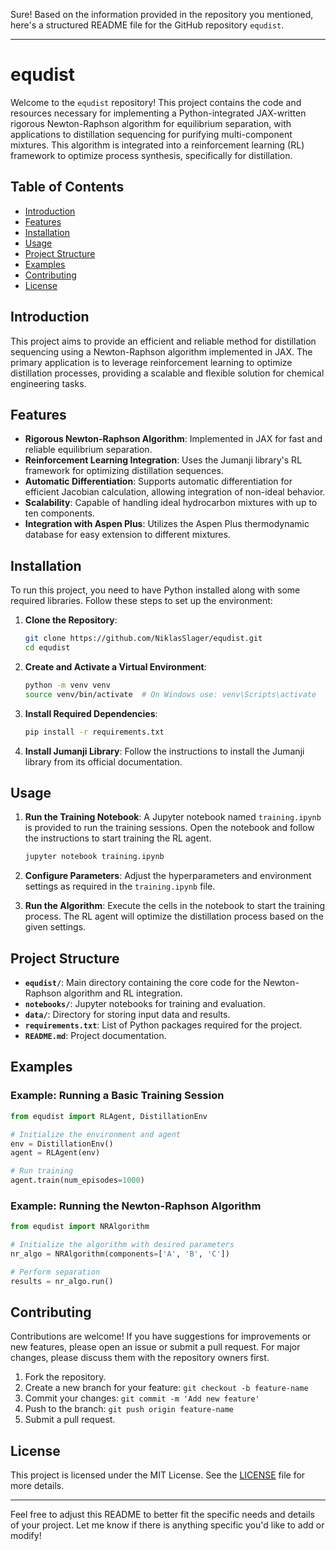 Sure! Based on the information provided in the repository you mentioned, here's a structured README file for the GitHub repository `equdist`. 

---

# equdist

Welcome to the `equdist` repository! This project contains the code and resources necessary for implementing a Python-integrated JAX-written rigorous Newton-Raphson algorithm for equilibrium separation, with applications to distillation sequencing for purifying multi-component mixtures. This algorithm is integrated into a reinforcement learning (RL) framework to optimize process synthesis, specifically for distillation.

## Table of Contents

- [Introduction](#introduction)
- [Features](#features)
- [Installation](#installation)
- [Usage](#usage)
- [Project Structure](#project-structure)
- [Examples](#examples)
- [Contributing](#contributing)
- [License](#license)

## Introduction

This project aims to provide an efficient and reliable method for distillation sequencing using a Newton-Raphson algorithm implemented in JAX. The primary application is to leverage reinforcement learning to optimize distillation processes, providing a scalable and flexible solution for chemical engineering tasks.

## Features

- **Rigorous Newton-Raphson Algorithm**: Implemented in JAX for fast and reliable equilibrium separation.
- **Reinforcement Learning Integration**: Uses the Jumanji library's RL framework for optimizing distillation sequences.
- **Automatic Differentiation**: Supports automatic differentiation for efficient Jacobian calculation, allowing integration of non-ideal behavior.
- **Scalability**: Capable of handling ideal hydrocarbon mixtures with up to ten components.
- **Integration with Aspen Plus**: Utilizes the Aspen Plus thermodynamic database for easy extension to different mixtures.

## Installation

To run this project, you need to have Python installed along with some required libraries. Follow these steps to set up the environment:

1. **Clone the Repository**:
    ```bash
    git clone https://github.com/NiklasSlager/equdist.git
    cd equdist
    ```

2. **Create and Activate a Virtual Environment**:
    ```bash
    python -m venv venv
    source venv/bin/activate  # On Windows use: venv\Scripts\activate
    ```

3. **Install Required Dependencies**:
    ```bash
    pip install -r requirements.txt
    ```

4. **Install Jumanji Library**: Follow the instructions to install the Jumanji library from its official documentation.

## Usage

1. **Run the Training Notebook**:
    A Jupyter notebook named `training.ipynb` is provided to run the training sessions. Open the notebook and follow the instructions to start training the RL agent.
    
    ```bash
    jupyter notebook training.ipynb
    ```

2. **Configure Parameters**: Adjust the hyperparameters and environment settings as required in the `training.ipynb` file.

3. **Run the Algorithm**:
    Execute the cells in the notebook to start the training process. The RL agent will optimize the distillation process based on the given settings.

## Project Structure

- **`equdist/`**: Main directory containing the core code for the Newton-Raphson algorithm and RL integration.
- **`notebooks/`**: Jupyter notebooks for training and evaluation.
- **`data/`**: Directory for storing input data and results.
- **`requirements.txt`**: List of Python packages required for the project.
- **`README.md`**: Project documentation.

## Examples

### Example: Running a Basic Training Session

```python
from equdist import RLAgent, DistillationEnv

# Initialize the environment and agent
env = DistillationEnv()
agent = RLAgent(env)

# Run training
agent.train(num_episodes=1000)
```

### Example: Running the Newton-Raphson Algorithm

```python
from equdist import NRAlgorithm

# Initialize the algorithm with desired parameters
nr_algo = NRAlgorithm(components=['A', 'B', 'C'])

# Perform separation
results = nr_algo.run()
```

## Contributing

Contributions are welcome! If you have suggestions for improvements or new features, please open an issue or submit a pull request. For major changes, please discuss them with the repository owners first.

1. Fork the repository.
2. Create a new branch for your feature: `git checkout -b feature-name`
3. Commit your changes: `git commit -m 'Add new feature'`
4. Push to the branch: `git push origin feature-name`
5. Submit a pull request.

## License

This project is licensed under the MIT License. See the [LICENSE](LICENSE) file for more details.

---

Feel free to adjust this README to better fit the specific needs and details of your project. Let me know if there is anything specific you'd like to add or modify!
